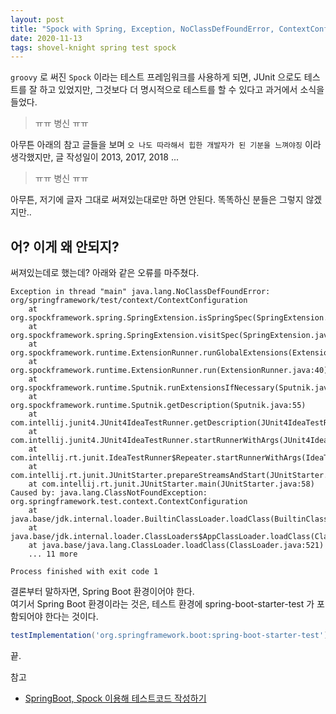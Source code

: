```yaml
---
layout: post
title: "Spock with Spring, Exception, NoClassDefFoundError, ContextConfiguration"
date: 2020-11-13
tags: shovel-knight spring test spock
---
```


`groovy` 로 써진 `Spock` 이라는 테스트 프레임워크를 사용하게 되면, JUnit 으로도 테스트를 잘 하고 있었지만, 그것보다 더 명시적으로 테스트를 할 수 있다고 과거에서 소식을 들었다.

> ㅠㅠ 병신 ㅠㅠ

아무튼 아래의 참고 글들을 보며 `오 나도 따라해서 힙한 개발자가 된 기분을 느껴야징` 이라 생각했지만, 글 작성일이 2013, 2017, 2018 ...

> ㅠㅠ 병신 ㅠㅠ

아무튼, 저기에 글자 그대로 써져있는대로만 하면 안된다. 똑똑하신 분들은 그렇지 않겠지만..


## 어? 이게 왜 안되지?

써져있는데로 했는데? 아래와 같은 오류를 마주쳤다.
```
Exception in thread "main" java.lang.NoClassDefFoundError: org/springframework/test/context/ContextConfiguration
	at org.spockframework.spring.SpringExtension.isSpringSpec(SpringExtension.java:83)
	at org.spockframework.spring.SpringExtension.visitSpec(SpringExtension.java:59)
	at org.spockframework.runtime.ExtensionRunner.runGlobalExtensions(ExtensionRunner.java:46)
	at org.spockframework.runtime.ExtensionRunner.run(ExtensionRunner.java:40)
	at org.spockframework.runtime.Sputnik.runExtensionsIfNecessary(Sputnik.java:88)
	at org.spockframework.runtime.Sputnik.getDescription(Sputnik.java:55)
	at com.intellij.junit4.JUnit4IdeaTestRunner.getDescription(JUnit4IdeaTestRunner.java:78)
	at com.intellij.junit4.JUnit4IdeaTestRunner.startRunnerWithArgs(JUnit4IdeaTestRunner.java:50)
	at com.intellij.rt.junit.IdeaTestRunner$Repeater.startRunnerWithArgs(IdeaTestRunner.java:33)
	at com.intellij.rt.junit.JUnitStarter.prepareStreamsAndStart(JUnitStarter.java:230)
	at com.intellij.rt.junit.JUnitStarter.main(JUnitStarter.java:58)
Caused by: java.lang.ClassNotFoundException: org.springframework.test.context.ContextConfiguration
	at java.base/jdk.internal.loader.BuiltinClassLoader.loadClass(BuiltinClassLoader.java:602)
	at java.base/jdk.internal.loader.ClassLoaders$AppClassLoader.loadClass(ClassLoaders.java:178)
	at java.base/java.lang.ClassLoader.loadClass(ClassLoader.java:521)
	... 11 more

Process finished with exit code 1
```

결론부터 말하자면, Spring Boot 환경이어야 한다.  
여기서 Spring Boot 환경이라는 것은, 테스트 환경에 spring-boot-starter-test 가 포함되어야 한다는 것이다.

```groovy
testImplementation('org.springframework.boot:spring-boot-starter-test')
```

끝.


참고
- [SpringBoot, Spock 이용해 테스트코드 작성하기](https://lemontia.tistory.com/723)
